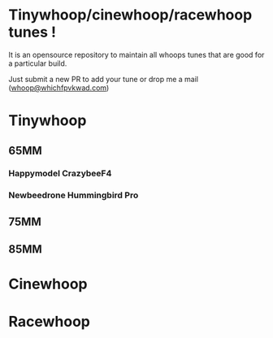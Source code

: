 # Tinywhoop/cinewhoop/racewhoop tunes !

It is an opensource repository to maintain all whoops tunes that are good for a particular build.

Just submit a new PR to add your tune or drop me a mail (whoop@whichfpvkwad.com)

# Tinywhoop

## 65MM

### Happymodel CrazybeeF4

### Newbeedrone Hummingbird Pro 

## 75MM

## 85MM

# Cinewhoop

# Racewhoop
